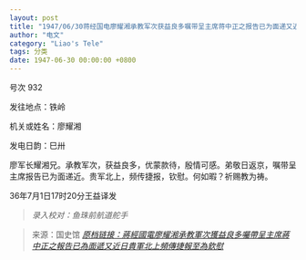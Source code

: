 ```yaml
---
layout: post
title: "1947/06/30蒋经国电廖耀湘承教军次获益良多嘱带呈主席蒋中正之报告已为面递又近日贵军北上频传捷报至为钦慰"
author: "电文"
category: "Liao's Tele"
tags: 分类
date: 1947-06-30 00:00:00 +0800
---
```

号次 932

发往地点：铁岭

机关或姓名：廖耀湘

发电日韵：巳卅

廖军长耀湘兄。承教军次，获益良多，优蒙款待，殷情可感。弟敬日返京，嘱带呈主席报告已为面递近。贵军北上，频传捷报，钦慰。何如暇？祈赐教为祷。

36年7月1日17时20分王益译发



> *录入校对：鱼珠前航道舵手*

> 来源：国史馆 [*原档链接：蔣經國電廖耀湘承教軍次獲益良多囑帶呈主席蔣中正之報告已為面遞又近日貴軍北上頻傳捷報至為欽慰*](https://ahonline.drnh.gov.tw/index.php?act=Display/image/5894501Nca=VoI#6cl)